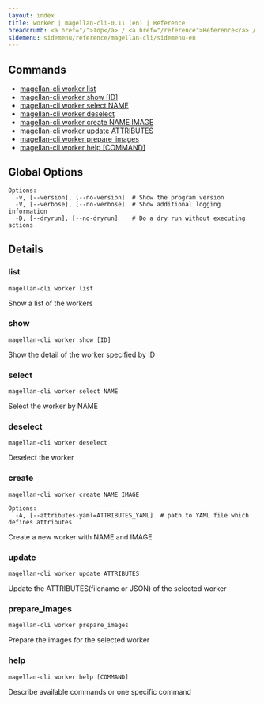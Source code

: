 ```yaml
---
layout: index
title: worker | magellan-cli-0.11 (en) | Reference
breadcrumb: <a href="/">Top</a> / <a href="/reference">Reference</a> / <a href="/reference/magellan-cli/en">magellan-cli-0.11</a> / worker <a href="/reference/ja/resources/worker.html">ja</a> en
sidemenu: sidemenu/reference/magellan-cli/sidemenu-en
---
```


## Commands

- [magellan-cli worker list](#list)
- [magellan-cli worker show [ID]](#show)
- [magellan-cli worker select NAME](#select)
- [magellan-cli worker deselect](#deselect)
- [magellan-cli worker create NAME IMAGE](#create)
- [magellan-cli worker update ATTRIBUTES](#update)
- [magellan-cli worker prepare_images](#prepare_images)
- [magellan-cli worker help [COMMAND]](#help)

## Global Options

```text
Options:
  -v, [--version], [--no-version]  # Show the program version
  -V, [--verbose], [--no-verbose]  # Show additional logging information
  -D, [--dryrun], [--no-dryrun]    # Do a dry run without executing actions

```


## Details
### <a name="list"></a>list

```text
magellan-cli worker list
```

Show a list of the workers

### <a name="show"></a>show

```text
magellan-cli worker show [ID]
```

Show the detail of the worker specified by ID

### <a name="select"></a>select

```text
magellan-cli worker select NAME
```

Select the worker by NAME

### <a name="deselect"></a>deselect

```text
magellan-cli worker deselect
```

Deselect the worker

### <a name="create"></a>create

```text
magellan-cli worker create NAME IMAGE
```

```text
Options:
  -A, [--attributes-yaml=ATTRIBUTES_YAML]  # path to YAML file which defines attributes

```

Create a new worker with NAME and IMAGE

### <a name="update"></a>update

```text
magellan-cli worker update ATTRIBUTES
```

Update the ATTRIBUTES(filename or JSON) of the selected worker

### <a name="prepare_images"></a>prepare_images

```text
magellan-cli worker prepare_images
```

Prepare the images for the selected worker

### <a name="help"></a>help

```text
magellan-cli worker help [COMMAND]
```

Describe available commands or one specific command

